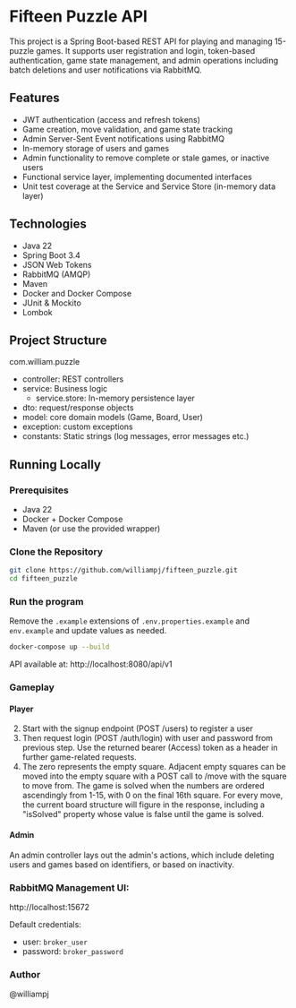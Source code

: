 # Fifteen Puzzle API

This project is a Spring Boot-based REST API for playing and managing 15-puzzle games. 
It supports user registration and login, token-based authentication, game state management, 
and admin operations including batch deletions and user notifications via RabbitMQ.

## Features

- JWT authentication (access and refresh tokens)
- Game creation, move validation, and game state tracking
- Admin Server-Sent Event notifications using RabbitMQ
- In-memory storage of users and games
- Admin functionality to remove complete or stale games, or inactive users
- Functional service layer, implementing documented interfaces
- Unit test coverage at the Service and Service Store (in-memory data layer)

## Technologies

- Java 22
- Spring Boot 3.4
- JSON Web Tokens
- RabbitMQ (AMQP)
- Maven
- Docker and Docker Compose
- JUnit & Mockito
- Lombok

## Project Structure

com.william.puzzle
- controller: REST controllers
- service: Business logic 
  - service.store: In-memory persistence layer
- dto: request/response objects
- model: core domain models (Game, Board, User)
- exception: custom exceptions
- constants: Static strings (log messages, error messages etc.)
  

## Running Locally

### Prerequisites

- Java 22
- Docker + Docker Compose
- Maven (or use the provided wrapper)

### Clone the Repository

```bash
git clone https://github.com/williampj/fifteen_puzzle.git
cd fifteen_puzzle
```

### Run the program

Remove the `.example` extensions of `.env.properties.example` and `env.example` and update values as needed. 

```bash
docker-compose up --build
```

API available at: http://localhost:8080/api/v1

### Gameplay 
#### Player
2. Start with the signup endpoint (POST /users) to register a user
2. Then request login (POST /auth/login) with user and password from previous step. Use the returned bearer (Access) 
token as a header in further game-related requests.
3. The zero represents the empty square. Adjacent empty squares can be moved into the empty square with a POST call to /move with the square to move from. The game is solved when the numbers are ordered ascendingly from 1-15, with 0 on the final 16th square. For every move, the current board structure will figure in the response, including a "isSolved" property whose value is false until the game is solved.  

#### Admin
An admin controller lays out the admin's actions, which include deleting users and games based on identifiers, or based on inactivity. 


### RabbitMQ Management UI: 
http://localhost:15672

Default credentials: 
- user: `broker_user` 
- password: `broker_password`

### Author
@williampj